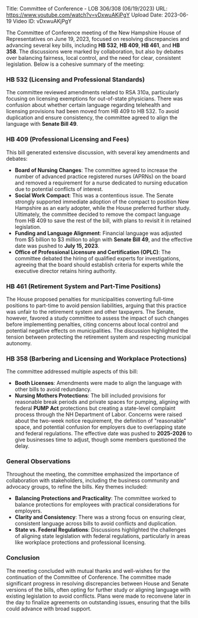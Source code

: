 Title: Committee of Conference - LOB 306/308 (06/19/2023)
URL: https://www.youtube.com/watch?v=vDxwuAKjPgY
Upload Date: 2023-06-19
Video ID: vDxwuAKjPgY

The Committee of Conference meeting of the New Hampshire House of Representatives on June 19, 2023, focused on resolving discrepancies and advancing several key bills, including **HB 532**, **HB 409**, **HB 461**, and **HB 358**. The discussions were marked by collaboration, but also by debates over balancing fairness, local control, and the need for clear, consistent legislation. Below is a cohesive summary of the meeting:

### **HB 532 (Licensing and Professional Standards)**
The committee reviewed amendments related to RSA 310a, particularly focusing on licensing exemptions for out-of-state physicians. There was confusion about whether certain language regarding telehealth and licensing provisions had been moved from HB 409 to HB 532. To avoid duplication and ensure consistency, the committee agreed to align the language with **Senate Bill 49**.

### **HB 409 (Professional Licensing and Fees)**
This bill generated extensive discussion, with several key amendments and debates:
- **Board of Nursing Changes**: The committee agreed to increase the number of advanced practice registered nurses (APRNs) on the board and removed a requirement for a nurse dedicated to nursing education due to potential conflicts of interest.
- **Social Work Compact**: This was a contentious issue. The Senate strongly supported immediate adoption of the compact to position New Hampshire as an early adopter, while the House preferred further study. Ultimately, the committee decided to remove the compact language from HB 409 to save the rest of the bill, with plans to revisit it in retained legislation.
- **Funding and Language Alignment**: Financial language was adjusted from $5 billion to $3 million to align with **Senate Bill 49**, and the effective date was pushed to **July 15, 2023**.
- **Office of Professional Licensure and Certification (OPLC)**: The committee debated the hiring of qualified experts for investigations, agreeing that the board should establish criteria for experts while the executive director retains hiring authority.

### **HB 461 (Retirement System and Part-Time Positions)**
The House proposed penalties for municipalities converting full-time positions to part-time to avoid pension liabilities, arguing that this practice was unfair to the retirement system and other taxpayers. The Senate, however, favored a study committee to assess the impact of such changes before implementing penalties, citing concerns about local control and potential negative effects on municipalities. The discussion highlighted the tension between protecting the retirement system and respecting municipal autonomy.

### **HB 358 (Barbering and Licensing and Workplace Protections)**
The committee addressed multiple aspects of this bill:
- **Booth Licenses**: Amendments were made to align the language with other bills to avoid redundancy.
- **Nursing Mothers Protections**: The bill included provisions for reasonable break periods and private spaces for pumping, aligning with federal **PUMP Act** protections but creating a state-level complaint process through the NH Department of Labor. Concerns were raised about the two-week notice requirement, the definition of "reasonable" space, and potential confusion for employers due to overlapping state and federal regulations. The effective date was pushed to **2025-2026** to give businesses time to adjust, though some members questioned the delay.

### **General Observations**
Throughout the meeting, the committee emphasized the importance of collaboration with stakeholders, including the business community and advocacy groups, to refine the bills. Key themes included:
- **Balancing Protections and Practicality**: The committee worked to balance protections for employees with practical considerations for employers.
- **Clarity and Consistency**: There was a strong focus on ensuring clear, consistent language across bills to avoid conflicts and duplication.
- **State vs. Federal Regulations**: Discussions highlighted the challenges of aligning state legislation with federal regulations, particularly in areas like workplace protections and professional licensing.

### **Conclusion**
The meeting concluded with mutual thanks and well-wishes for the continuation of the Committee of Conference. The committee made significant progress in resolving discrepancies between House and Senate versions of the bills, often opting for further study or aligning language with existing legislation to avoid conflicts. Plans were made to reconvene later in the day to finalize agreements on outstanding issues, ensuring that the bills could advance with broad support.